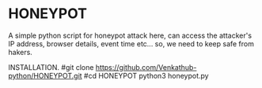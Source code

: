 # HONEYPOT
A simple python script for honeypot attack
here, can access the attacker's IP address, browser details, event time etc...
so, we need to keep safe from hakers.

INSTALLATION.
#git clone https://github.com/Venkathub-python/HONEYPOT.git
#cd HONEYPOT
python3 honeypot.py
